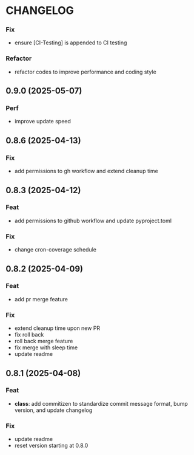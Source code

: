# CHANGELOG

### Fix

- ensure [CI-Testing] is appended to CI testing

### Refactor

- refactor codes to improve performance and coding style

## 0.9.0 (2025-05-07)

### Perf

- improve update speed

## 0.8.6 (2025-04-13)

### Fix

- add permissions to gh workflow and extend cleanup time

## 0.8.3 (2025-04-12)

### Feat

- add permissions to github workflow and update pyproject.toml

### Fix

- change cron-coverage schedule

## 0.8.2 (2025-04-09)

### Feat

- add pr merge feature

### Fix

- extend cleanup time upon new PR
- fix roll back
- roll back merge feature
- fix merge with sleep time
- update readme

## 0.8.1 (2025-04-08)

### Feat

- **class**: add commitizen to standardize commit message format, bump version, and update changelog

### Fix

- update readme
- reset version starting at 0.8.0
